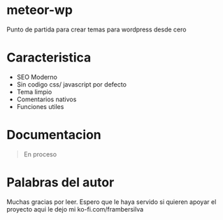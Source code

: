 # meteor-wp
Punto de partida para crear temas para wordpress desde cero

# Caracteristica
- SEO Moderno
- Sin codigo css/ javascript por defecto
- Tema limpio
- Comentarios nativos
- Funciones utiles


# Documentacion 

> En proceso

# Palabras del autor

Muchas gracias por leer. Espero que le haya servido si quieren apoyar el proyecto aqui le
dejo mi ko-fi.com/frambersilva
